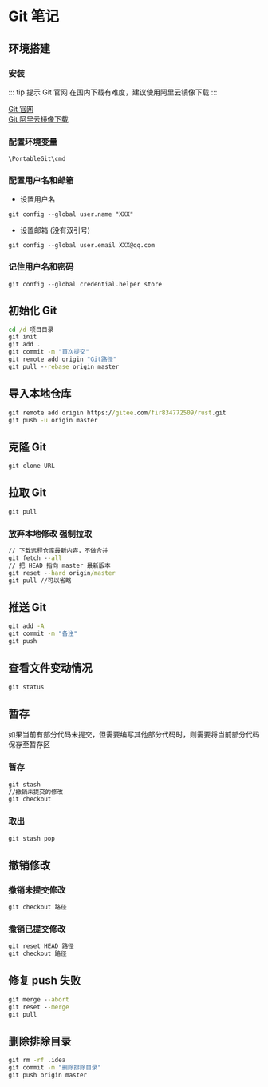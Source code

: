 # Git 笔记

## 环境搭建

### 安装

::: tip 提示
Git 官网 在国内下载有难度，建议使用阿里云镜像下载
:::

[Git 官网](https://git-scm.com/)  
[Git 阿里云镜像下载](https://npm.taobao.org/mirrors/git-for-windows)

### 配置环境变量

`\PortableGit\cmd`

### 配置用户名和邮箱

- 设置用户名

`git config --global user.name "XXX"`

- 设置邮箱 (没有双引号)

`git config --global user.email XXX@qq.com`

### 记住用户名和密码

`git config --global credential.helper store`

## 初始化 Git

```cmd
cd /d 项目目录
git init
git add .
git commit -m "首次提交"
git remote add origin "Git路径"
git pull --rebase origin master
```

## 导入本地仓库

```cmd
git remote add origin https://gitee.com/fir834772509/rust.git
git push -u origin master
```

## 克隆 Git

```cmd
git clone URL
```

## 拉取 Git

```cmd
git pull
```

### 放弃本地修改 强制拉取

```cmd
// 下载远程仓库最新内容，不做合并
git fetch --all
// 把 HEAD 指向 master 最新版本
git reset --hard origin/master
git pull //可以省略
```

## 推送 Git

```cmd
git add -A
git commit -m "备注"
git push
```

## 查看文件变动情况

```cmd
git status
```

## 暂存

如果当前有部分代码未提交，但需要编写其他部分代码时，则需要将当前部分代码保存至暂存区

### 暂存

```cmd
git stash
//撤销未提交的修改
git checkout
```

### 取出

```cmd
git stash pop
```

## 撤销修改

### 撤销未提交修改

```cmd
git checkout 路径
```

### 撤销已提交修改

```cmd
git reset HEAD 路径
git checkout 路径
```

## 修复 push 失败

```cmd
git merge --abort
git reset --merge
git pull
```

## 删除排除目录

```cmd
git rm -rf .idea
git commit -m "删除排除目录"
git push origin master
```

